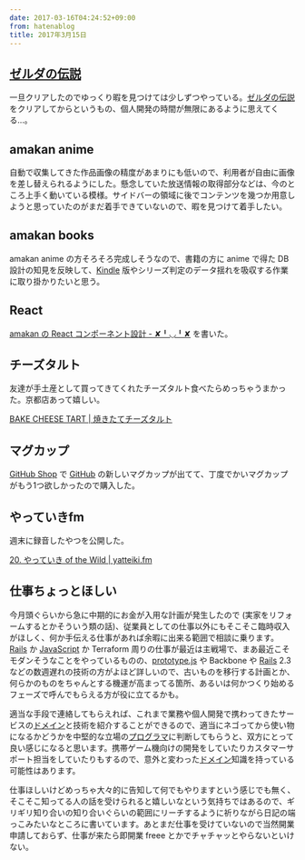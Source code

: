 ```yaml
---
date: 2017-03-16T04:24:52+09:00
from: hatenablog
title: 2017年3月15日
---
```


<h2><a class="keyword" href="http://d.hatena.ne.jp/keyword/%A5%BC%A5%EB%A5%C0%A4%CE%C5%C1%C0%E2">ゼルダの伝説</a></h2>

<p>一旦クリアしたのでゆっくり暇を見つけては少しずつやっている。<a class="keyword" href="http://d.hatena.ne.jp/keyword/%A5%BC%A5%EB%A5%C0%A4%CE%C5%C1%C0%E2">ゼルダの伝説</a>をクリアしてからというもの、個人開発の時間が無限にあるように思えてくる…。</p>

<h2>amakan anime</h2>

<p>自動で収集してきた作品画像の精度があまりにも低いので、利用者が自由に画像を差し替えられるようにした。懸念していた放送情報の取得部分などは、今のところ上手く動いている模様。サイドバーの領域に後でコンテンツを幾つか用意しようと思っていたのがまだ着手できていないので、暇を見つけて着手したい。</p>

<h2>amakan books</h2>

<p>amakan anime の方そろそろ完成しそうなので、書籍の方に anime で得た DB 設計の知見を反映して、<a class="keyword" href="http://d.hatena.ne.jp/keyword/Kindle">Kindle</a> 版やシリーズ判定のデータ揺れを吸収する作業に取り掛かりたいと思う。</p>

<h2>React</h2>

<p><a href="http://r7kamura.hatenablog.com/entry/2017/03/15/203034">amakan の React コンポーネント設計 - ✘╹◡╹✘</a> を書いた。</p>

<h2>チーズタルト</h2>

<p>友達が手土産として買ってきてくれたチーズタルト食べたらめっちゃうまかった。京都店あって嬉しい。</p>

<p><a href="http://bakecheesetart.com/">BAKE CHEESE TART | 焼きたてチーズタルト</a></p>

<h2>マグカップ</h2>

<p><a href="https://github.myshopify.com/products/contribution-mug">GitHub Shop</a> で <a class="keyword" href="http://d.hatena.ne.jp/keyword/GitHub">GitHub</a> の新しいマグカップが出てて、丁度でかいマグカップがもう1つ欲しかったので購入した。</p>

<h2>やっていきfm</h2>

<p>週末に録音したやつを公開した。</p>

<p><a href="https://yatteiki.fm/episode/20">20. やっていき of the Wild | yatteiki.fm</a></p>

<h2>仕事ちょっとほしい</h2>

<p>今月頭ぐらいから急に中期的にお金が入用な計画が発生したので (実家をリフォームするとかそういう類の話)、従業員としての仕事以外にもそこそこ臨時収入がほしく、何か手伝える仕事があれば余暇に出来る範囲で相談に乗ります。<a class="keyword" href="http://d.hatena.ne.jp/keyword/Rails">Rails</a> か <a class="keyword" href="http://d.hatena.ne.jp/keyword/JavaScript">JavaScript</a> か Terraform 周りの仕事が最近は主戦場で、まあ最近こそモダンそうなことをやっているものの、<a class="keyword" href="http://d.hatena.ne.jp/keyword/prototype.js">prototype.js</a> や Backbone や <a class="keyword" href="http://d.hatena.ne.jp/keyword/Rails">Rails</a> 2.3 などの数週遅れの技術の方がよほど詳しいので、古いものを移行する計画とか、何らかのものをちゃんとする機運が高まってる箇所、あるいは何かつくり始めるフェーズで呼んでもらえる方が役に立てるかも。</p>

<p>適当な手段で連絡してもらえれば、これまで業務や個人開発で携わってきたサービスの<a class="keyword" href="http://d.hatena.ne.jp/keyword/%A5%C9%A5%E1%A5%A4%A5%F3">ドメイン</a>と技術を紹介することができるので、適当にネゴってから使い物になるかどうかを中堅的な立場の<a class="keyword" href="http://d.hatena.ne.jp/keyword/%A5%D7%A5%ED%A5%B0%A5%E9%A5%DE">プログラマ</a>に判断してもらうと、双方にとって良い感じになると思います。携帯ゲーム機向けの開発をしていたりカスタマーサポート担当をしていたりもするので、意外と変わった<a class="keyword" href="http://d.hatena.ne.jp/keyword/%A5%C9%A5%E1%A5%A4%A5%F3">ドメイン</a>知識を持っている可能性はあります。</p>

<p>仕事ほしいけどめっちゃ大々的に告知して何でもやりますという感じでも無く、そこそこ知ってる人の話を受けられると嬉しいなという気持ちではあるので、ギリギリ知り合いの知り合いぐらいの範囲にリーチするように祈りながら日記の端っこみたいなところに書いています。あとまだ仕事を受けていないので当然開業申請しておらず、仕事が来たら即開業 freee とかでチャチャッとやらないといけない。</p>

